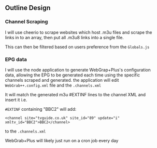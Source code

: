## Outline Design

### Channel Scraping

I will use cheerio to scrape websites which host .m3u files and scrape the links in to an array, then put all .m3u8 links into a single file.

This can then be filtered based on users preference from the `Globals.js`


### EPG data

I will use the node application to generate WebGrap+Plus's configuration data, allowing the EPG to be generated each time using the specific channels scraped and generated. the application will edit `WebGrab++.config.xml` file and the `.channels.xml`

It will match the generated m3u #EXTINF lines to the channel XML and insert it i.e.

`#EXTINF` containing "BBC2" will add:

`<channel site="tvguide.co.uk" site_id="89" update="i" xmltv_id="BBC2">BBC2</channel>`

to the `.channels.xml`

WebGrab+Plus will likely just run on a cron job every day